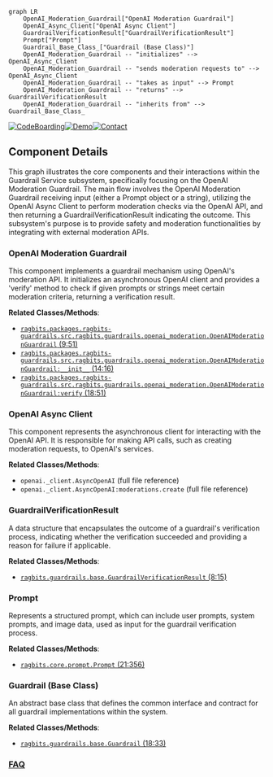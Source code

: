 ```mermaid
graph LR
    OpenAI_Moderation_Guardrail["OpenAI Moderation Guardrail"]
    OpenAI_Async_Client["OpenAI Async Client"]
    GuardrailVerificationResult["GuardrailVerificationResult"]
    Prompt["Prompt"]
    Guardrail_Base_Class_["Guardrail (Base Class)"]
    OpenAI_Moderation_Guardrail -- "initializes" --> OpenAI_Async_Client
    OpenAI_Moderation_Guardrail -- "sends moderation requests to" --> OpenAI_Async_Client
    OpenAI_Moderation_Guardrail -- "takes as input" --> Prompt
    OpenAI_Moderation_Guardrail -- "returns" --> GuardrailVerificationResult
    OpenAI_Moderation_Guardrail -- "inherits from" --> Guardrail_Base_Class_
```
[![CodeBoarding](https://img.shields.io/badge/Generated%20by-CodeBoarding-9cf?style=flat-square)](https://github.com/CodeBoarding/GeneratedOnBoardings)[![Demo](https://img.shields.io/badge/Try%20our-Demo-blue?style=flat-square)](https://www.codeboarding.org/demo)[![Contact](https://img.shields.io/badge/Contact%20us%20-%20contact@codeboarding.org-lightgrey?style=flat-square)](mailto:contact@codeboarding.org)

## Component Details

This graph illustrates the core components and their interactions within the Guardrail Service subsystem, specifically focusing on the OpenAI Moderation Guardrail. The main flow involves the OpenAI Moderation Guardrail receiving input (either a Prompt object or a string), utilizing the OpenAI Async Client to perform moderation checks via the OpenAI API, and then returning a GuardrailVerificationResult indicating the outcome. This subsystem's purpose is to provide safety and moderation functionalities by integrating with external moderation APIs.

### OpenAI Moderation Guardrail
This component implements a guardrail mechanism using OpenAI's moderation API. It initializes an asynchronous OpenAI client and provides a 'verify' method to check if given prompts or strings meet certain moderation criteria, returning a verification result.


**Related Classes/Methods**:

- <a href="https://github.com/deepsense-ai/ragbits/blob/master/packages/ragbits-guardrails/src/ragbits/guardrails/openai_moderation.py#L9-L51" target="_blank" rel="noopener noreferrer">`ragbits.packages.ragbits-guardrails.src.ragbits.guardrails.openai_moderation.OpenAIModerationGuardrail` (9:51)</a>
- <a href="https://github.com/deepsense-ai/ragbits/blob/master/packages/ragbits-guardrails/src/ragbits/guardrails/openai_moderation.py#L14-L16" target="_blank" rel="noopener noreferrer">`ragbits.packages.ragbits-guardrails.src.ragbits.guardrails.openai_moderation.OpenAIModerationGuardrail:__init__` (14:16)</a>
- <a href="https://github.com/deepsense-ai/ragbits/blob/master/packages/ragbits-guardrails/src/ragbits/guardrails/openai_moderation.py#L18-L51" target="_blank" rel="noopener noreferrer">`ragbits.packages.ragbits-guardrails.src.ragbits.guardrails.openai_moderation.OpenAIModerationGuardrail:verify` (18:51)</a>


### OpenAI Async Client
This component represents the asynchronous client for interacting with the OpenAI API. It is responsible for making API calls, such as creating moderation requests, to OpenAI's services.


**Related Classes/Methods**:

- `openai._client.AsyncOpenAI` (full file reference)
- `openai._client.AsyncOpenAI:moderations.create` (full file reference)


### GuardrailVerificationResult
A data structure that encapsulates the outcome of a guardrail's verification process, indicating whether the verification succeeded and providing a reason for failure if applicable.


**Related Classes/Methods**:

- <a href="https://github.com/deepsense-ai/ragbits/blob/master/packages/ragbits-guardrails/src/ragbits/guardrails/base.py#L8-L15" target="_blank" rel="noopener noreferrer">`ragbits.guardrails.base.GuardrailVerificationResult` (8:15)</a>


### Prompt
Represents a structured prompt, which can include user prompts, system prompts, and image data, used as input for the guardrail verification process.


**Related Classes/Methods**:

- <a href="https://github.com/deepsense-ai/ragbits/blob/master/packages/ragbits-core/src/ragbits/core/prompt/prompt.py#L21-L356" target="_blank" rel="noopener noreferrer">`ragbits.core.prompt.Prompt` (21:356)</a>


### Guardrail (Base Class)
An abstract base class that defines the common interface and contract for all guardrail implementations within the system.


**Related Classes/Methods**:

- <a href="https://github.com/deepsense-ai/ragbits/blob/master/packages/ragbits-guardrails/src/ragbits/guardrails/base.py#L18-L33" target="_blank" rel="noopener noreferrer">`ragbits.guardrails.base.Guardrail` (18:33)</a>




### [FAQ](https://github.com/CodeBoarding/GeneratedOnBoardings/tree/main?tab=readme-ov-file#faq)